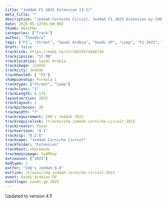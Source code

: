 ```yaml
---
title: "Jeddah F1 2025 Extension [4.1]"
meta_title: ""
description: "Jeddah Corniche Circuit, Jeddah F1 2025 Extension by CHQ assetto corsa"
date: 2025-05-13T05:00:00Z
thumb: A6sLPHu
categories: ["Track"]
author: "Theodora"
tags: ["F1", "Street", "Saudi Arabia", "Saudi GP", "Loop", "F1 2025", "2025"]
draft: false
tracklink: https://mods.to/z1ro6825bfdd4b734
trackzipsize: "57 MB"
tracklocation: Saudi Arabia
trackimage: jeddah
trackcity: Jeddah
trackhosted: [ "F1"]
championship: Formula 1
tracktype: ["Street", "Loop"]
trackclass: "1" 
trackLength: 6.175
layoutversion: 2025
tracklayout: 1
trackpitboxes: 26
trackwidth: "?"
trackrequirement: CHQ's Jeddah 2021
trackrequirelink: /tracks/chq-jeddah-corniche-circuit-2021
trackcreator: Pyyer
trackversion: "4.1"
trackcsp: "0.2.6"
trackname: "Jeddah Corniche Cicruit"
trackfolder: "Extension"
trackhost: sharemods
trackmainimage: Sy4RQvp
extseason: ["2025"]
modtype: 1
extfor: "CHQ's Jeddah 0.8"
extlink: /tracks/chq-jeddah-corniche-circuit-2021
event: Saudi Arabian GP
eventlogo: saudi-gp-2025
---
```


Updated to version 4.1!